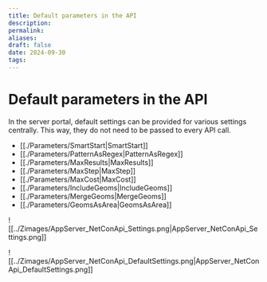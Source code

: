 ```yaml
---
title: Default parameters in the API
description: 
permalink: 
aliases: 
draft: false
date: 2024-09-30
tags: 
---
```

# Default parameters in the API

In the server portal, default settings can be provided for various settings centrally.
This way, they do not need to be passed to every API call.

* [[./Parameters/SmartStart|SmartStart]]
* [[./Parameters/PatternAsRegex|PatternAsRegex]]
* [[./Parameters/MaxResults|MaxResults]]
* [[./Parameters/MaxStep|MaxStep]]
* [[./Parameters/MaxCost|MaxCost]]
* [[./Parameters/IncludeGeoms|IncludeGeoms]]
* [[./Parameters/MergeGeoms|MergeGeoms]]
* [[./Parameters/GeomsAsArea|GeomsAsArea]]

![[../Zimages/AppServer_NetConApi_Settings.png|AppServer_NetConApi_Settings.png]]

![[../Zimages/AppServer_NetConApi_DefaultSettings.png|AppServer_NetConApi_DefaultSettings.png]]